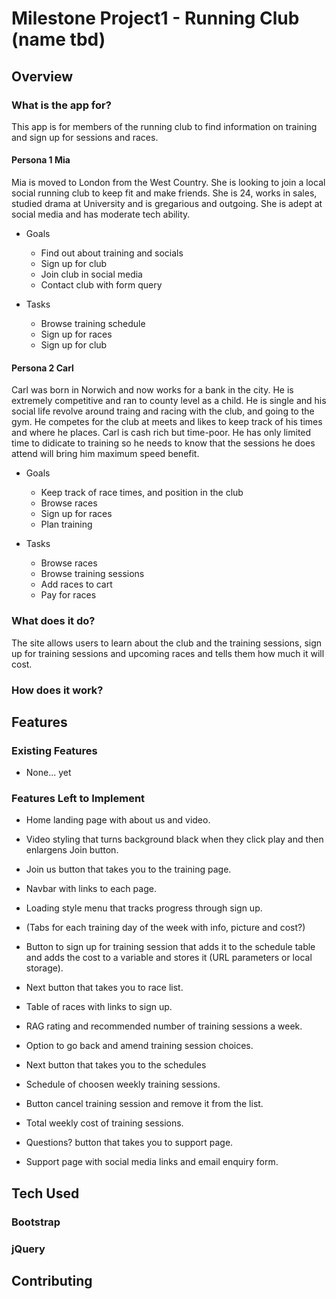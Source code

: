# Milestone Project1 - Running Club (name tbd)

## Overview

### What is the app for?

This app is for members of the running club to find information on training and sign up for sessions and races.

#### Persona 1 Mia

Mia is moved to London from the West Country. She is looking to join a local social running club to keep fit and make friends. She is 24, works in sales, studied drama at University and is gregarious and outgoing. She is adept at social media and has moderate tech ability.

- Goals
	- Find out about training and socials
	- Sign up for club
	- Join club in social media
	- Contact club with form query

- Tasks
	- Browse training schedule
	- Sign up for races
	- Sign up for club

#### Persona 2 Carl

Carl was born in Norwich and now works for a bank in the city. He is extremely competitive and ran to county level as a child. He is single and his social life revolve around traing and racing with the club, and going to the gym. He competes for the club at meets and likes to keep track of his times and where he places. Carl is cash rich but time-poor. He has only limited time to didicate to training so he needs to know that the sessions he does attend will bring him maximum speed benefit.

- Goals
	- Keep track of race times, and position in the club
	- Browse races
	- Sign up for races
	- Plan training

- Tasks
	- Browse races
	- Browse training sessions
	- Add races to cart
	- Pay for races	

### What does it do?

The site allows users to learn about the club and the training sessions, sign up for training sessions and upcoming races and tells them how much it will cost.  

### How does it work?

## Features



### Existing Features
- None... yet

### Features Left to Implement

- Home landing page with about us and video.
- Video styling that turns background black when they click play and then enlargens Join button.
- Join us button that takes you to the training page.

- Navbar with links to each page.
- Loading style menu that tracks progress through sign up.

- (Tabs for each training day of the week with info, picture and cost?)
- Button to sign up for training session that adds it to the schedule table and adds the cost to a variable and stores it (URL parameters or local storage).
- Next button that takes you to race list.

- Table of races with links to sign up.
- RAG rating and recommended number of training sessions a week.
- Option to go back and amend training session choices.
- Next button that takes you to the schedules

- Schedule of choosen weekly training sessions. 
- Button cancel training session and remove it from the list.
- Total weekly cost of training sessions.
- Questions? button that takes you to support page.

- Support page with social media links and email enquiry form.

## Tech Used

### Bootstrap

### jQuery

## Contributing
